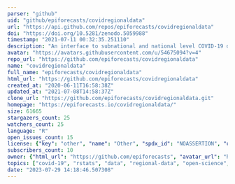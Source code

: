 ```yaml
---
parser: "github"
uid: "github/epiforecasts/covidregionaldata"
url: "https://api.github.com/repos/epiforecasts/covidregionaldata"
doi: "https://doi.org/10.5281/zenodo.5059988"
timestamp: "2021-07-11 00:32:35.251110"
description: "An interface to subnational and national level COVID-19 data. For all countries supported, this includes a daily time-series of cases. Wherever available we also provide data on deaths, hospitalisations, and tests. National level data is also supported using a range of data sources as well as linelist data and links to intervention data sets."
avatar: "https://avatars.githubusercontent.com/u/54675094?v=4"
repo_url: "https://github.com/epiforecasts/covidregionaldata"
name: "covidregionaldata"
full_name: "epiforecasts/covidregionaldata"
html_url: "https://github.com/epiforecasts/covidregionaldata"
created_at: "2020-06-11T16:58:38Z"
updated_at: "2021-07-08T14:58:37Z"
clone_url: "https://github.com/epiforecasts/covidregionaldata.git"
homepage: "https://epiforecasts.io/covidregionaldata/"
size: 61665
stargazers_count: 25
watchers_count: 25
language: "R"
open_issues_count: 15
license: {"key": "other", "name": "Other", "spdx_id": "NOASSERTION", "url": null, "node_id": "MDc6TGljZW5zZTA="}
subscribers_count: 10
owner: {"html_url": "https://github.com/epiforecasts", "avatar_url": "https://avatars.githubusercontent.com/u/54675094?v=4", "login": "epiforecasts", "type": "Organization"}
topics: ["covid-19", "rstats", "data", "regional-data", "open-science", "r6"]
date: "2023-07-29 14:18:46.507308"
---
```

